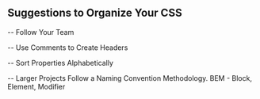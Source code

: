 ## Suggestions to Organize Your CSS

-- Follow Your Team

-- Use Comments to Create Headers

-- Sort Properties Alphabetically

-- Larger Projects Follow a Naming Convention Methodology. BEM - Block, Element, Modifier